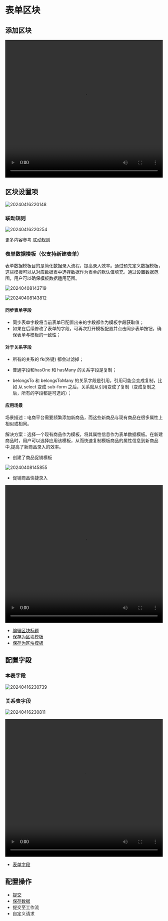 # 表单区块

## 添加区块

<video width="100%" height="440" controls>
      <source src="https://nocobase-docs.oss-cn-beijing.aliyuncs.com/20240416215917.mp4" type="video/mp4">
</video>

## 区块设置项

![20240416220148](https://nocobase-docs.oss-cn-beijing.aliyuncs.com/20240416220148.png)

### 联动规则

![20240416220254](https://nocobase-docs.oss-cn-beijing.aliyuncs.com/20240416220254.png)

更多内容参考 [联动规则](/handbook/ui/blocks/block-settings/linkage-rule)

### 表单数据模板（仅支持新建表单）

表单数据模板目的是简化数据录入流程，提高录入效率。通过预先定义数据模板，这些模板可以从对应数据表中选择数据作为表单的默认值填充。通过设置数据范围，用户可以确保模板数据适用范围。

![20240408143719](https://nocobase-docs.oss-cn-beijing.aliyuncs.com/20240408143719.png)

![20240408143812](https://nocobase-docs.oss-cn-beijing.aliyuncs.com/20240408143812.png)

#### 同步表单字段

- 同步表单字段将当前表单已配置出来的字段都作为模板字段获取值；
- 如果在后续修改了表单的字段，可再次打开模板配置并点击同步表单按钮，确保表单与模板的一致性；

#### 对于关系字段

- 所有的关系的 fk(外键) 都会过滤掉；

- 普通字段和hasOne 和 hasMany 的关系字段是复制；

- belongsTo 和 belongsToMany 的关系字段是引用，引用可能会变成复制，比如 从 select 变成 sub-form 之后，关系就从引用变成了复制（变成复制之后，所有的字段都是可选的）；

#### 应用场景

场景描述：电商平台需要频繁添加新商品，而这些新商品与现有商品在很多属性上相似或相同。

解决方案：选择一个现有商品作为模板，将其属性信息作为表单数据模板。在新建商品时，用户可以选择应用该模板，从而快速复制模板商品的属性信息到新商品中,提高了新商品录入的效率。

- 创建了商品促销模板

![20240408145855](https://nocobase-docs.oss-cn-beijing.aliyuncs.com/20240408145855.png)

- 促销商品快捷录入

<video width="100%" height="440" controls>
      <source src="https://nocobase-docs.oss-cn-beijing.aliyuncs.com/20240408150250.mp4" type="video/mp4">
</video>

- [编辑区块标题](/handbook/ui/blocks/block-settings/block-title)
- [保存为区块模板](/handbook/ui/blocks/block-settings/block-template)
- [保存为区块模板](/handbook/ui/blocks/block-settings/block-template)

## 配置字段

### 本表字段

![20240416230739](https://nocobase-docs.oss-cn-beijing.aliyuncs.com/20240416230739.png)

### 关系表字段

![20240416230811](https://nocobase-docs.oss-cn-beijing.aliyuncs.com/20240416230811.png)

<video width="100%" height="440" controls>
      <source src="https://nocobase-docs.oss-cn-beijing.aliyuncs.com/20240416231152.mp4" type="video/mp4">
</video>

- [表单字段](/handbook/ui/fields/generic/form-item)

## 配置操作

- [提交](/handbook/ui/actions/types/submit)
- [保存数据](/handbook/ui/actions/types/save-record)
- 提交至工作流
- 自定义请求
